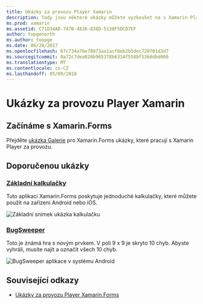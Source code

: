 ```yaml
---
title: Ukázky za provozu Player Xamarin
description: Tady jsou některé ukázky můžete vyzkoušet na s Xamarin Player za provozu.
ms.prod: xamarin
ms.assetid: C71D34AD-747B-4826-838D-5138F5DCD7EF
author: topgenorth
ms.author: toopge
ms.date: 06/20/2017
ms.openlocfilehash: 67c734a76e78973aa1acf8eb2b5dec720701d3d7
ms.sourcegitcommit: 0a72c7dea020b965378b6314f558bf5360dbd066
ms.translationtype: MT
ms.contentlocale: cs-CZ
ms.lasthandoff: 05/09/2018
---
```

# <a name="xamarin-live-player-samples"></a>Ukázky za provozu Player Xamarin

## <a name="get-started-with-xamarinforms"></a>Začínáme s Xamarin.Forms

Přejděte [ukázka Galerie](https://developer.xamarin.com/samples/xamarin-live-player/all/) pro Xamarin.Forms ukázky, které pracují s Xamarin Player za provozu.

## <a name="featured-samples"></a>Doporučenou ukázky

### <a name="basic-calculatorhttpsdeveloperxamarincomsamplesmobileliveplayerbasiccalculator"></a>[Základní kalkulačky](https://developer.xamarin.com/samples/mobile/LivePlayer/BasicCalculator/)

Tuto aplikaci Xamarin.Forms poskytuje jednoduché kalkulačky, které můžete použít na zařízení Android nebo iOS.

![Základní snímek ukázka kalkulačku](samples-images/basic-calculator-sml.png)

### <a name="bugsweeperhttpsdeveloperxamarincomsamplesmobileliveplayerbugsweeperlp"></a>[BugSweeper](https://developer.xamarin.com/samples/mobile/LivePlayer/BugSweeperLP/)

Toto je známá hra s novým prvkem. V poli 9 x 9 je skryto 10 chyb. Abyste vyhráli, musíte najít a označit všech 10 chyb.

![BugSweeper aplikace v systému Android](samples-images/bugsweeper-sml.png)



## <a name="related-links"></a>Související odkazy

- [Ukázky za provozu Player Xamarin.Forms](https://developer.xamarin.com/samples/xamarin-live-player/all/)
